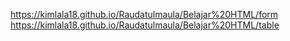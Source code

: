https://kimlala18.github.io/Raudatulmaula/Belajar%20HTML/form
https://kimlala18.github.io/Raudatulmaula/Belajar%20HTML/table

